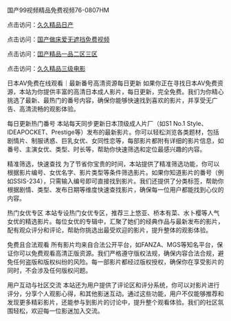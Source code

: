 国产99视频精品免费视频76-0807HM

点击访问：<a href="https://heiliaozj3tjd.pages.dev">久久精品日产</a>

点击访问：<a href="https://heiliaowzu4ur.pages.dev">国产做床爱无遮挡免费视频</a>

点击访问：<a href="https://heiliaoxwd5i8.pages.dev">囯产精品一品二区三区</a>

点击访问：<a href="https://heiliaoe8ajia.pages.dev">久久精品三级电影</a>

日本AV免费在线观看｜最新番号高清资源每日更新
如果你正在寻找日本AV免费资源，本站为你提供丰富的高清日本成人影片，每日更新，完全免费。我们为你精心挑选了最新、最热门的番号内容，确保你能够快速找到喜欢的影片，并享受无广告、高清流畅的观影体验。

每日更新热门番号
本站每天同步更新日本顶级成人片厂（如S1 No.1 Style、IDEAPOCKET、Prestige等）发布的最新影片。你可以轻松浏览各类题材，包括剧情片、制服诱惑、巨乳女优、女同性恋等，每部影片都附有详细的影片信息，如番号、主演女优、类型、时长等，帮助你快速筛选和定位最感兴趣的内容。

精准筛选，快速查找
为了节省你宝贵的时间，本站提供了精准筛选功能，你可以根据影片编号、女优名字、影片类型等条件筛选影片。如果你知道影片的番号（例如SSIS-234），只需输入编号即可直接找到影片。我们还提供了分类标签，帮助你根据剧情、类型、发布日期等维度快速查找影片，确保每一位用户都能找到心仪的内容。

热门女优专区
本站专设热门女优专区，推荐三上悠亚、桥本有菜、水卜樱等人气女优的精选影片。每位女优的专辑中，汇聚了她们的经典作品与最新发布的影片，配有观众评分和评论，帮助你挑选出最受欢迎的影片，提升整体的观影体验。

免费且合法观看
所有影片均来自合法公开平台，如FANZA、MGS等知名平台，保证你可以免费观看高清正版资源。我们严格遵守版权法规，确保内容合法合规，避免任何盗版和版权纠纷的风险。每一部影片都经过版权授权，确保你在享受影片的同时，不会涉及任何版权问题。

用户互动与社区交流
本站还为用户提供了评论区和评分系统，你可以对影片进行评分，分享个人观影心得，和其他影迷互动。通过这些功能，用户不仅能够推荐和发现更多精彩影片，还能参与到影片的讨论中，提升整个观看体验。我们的社区氛围轻松，欢迎每一位影迷加入交流。


<span style="display:none;">[Canonical link](）</span>
